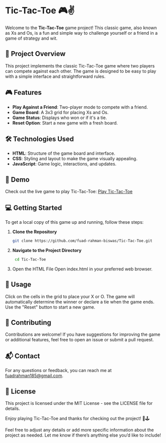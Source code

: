 # Tic-Tac-Toe 🎮✌️

Welcome to the **Tic-Tac-Toe** game project! This classic game, also known as Xs and Os, is a fun and simple way to challenge yourself or a friend in a game of strategy and wit. 

## 🚀 Project Overview

This project implements the classic Tic-Tac-Toe game where two players can compete against each other. The game is designed to be easy to play with a simple interface and straightforward rules.

## 🎮 Features

- **Play Against a Friend**: Two-player mode to compete with a friend.
- **Game Board**: A 3x3 grid for placing Xs and Os.
- **Game Status**: Displays who won or if it's a tie.
- **Reset Option**: Start a new game with a fresh board.

## 🛠️ Technologies Used

- **HTML**: Structure of the game board and interface.
- **CSS**: Styling and layout to make the game visually appealing.
- **JavaScript**: Game logic, interactions, and updates.

## 🌟 Demo

Check out the live game to play Tic-Tac-Toe: [Play Tic-Tac-Toe](https://tic-tac-toe-webapp001.netlify.app/)

## 💻 Getting Started

To get a local copy of this game up and running, follow these steps:

1. **Clone the Repository**
   ```bash
   git clone https://github.com/fuad-rahman-biswas/Tic-Tac-Toe.git

2. **Navigate to the Project Directory**
   ```bash
    cd Tic-Tac-Toe

3. Open the HTML File
  Open index.html in your preferred web browser.


## 🔧 Usage

Click on the cells in the grid to place your X or O.
The game will automatically determine the winner or declare a tie when the game ends.
Use the "Reset" button to start a new game.


## 🤝 Contributing
Contributions are welcome! If you have suggestions for improving the game or additional features, feel free to open an issue or submit a pull request.

## 📬 Contact
For any questions or feedback, you can reach me at fuadrahman185@gmail.com.

## 📄 License
This project is licensed under the MIT License - see the LICENSE file for details.

Enjoy playing Tic-Tac-Toe and thanks for checking out the project! 🎉🕹️


Feel free to adjust any details or add more specific information about the project as needed. Let me know if there’s anything else you’d like to include!
